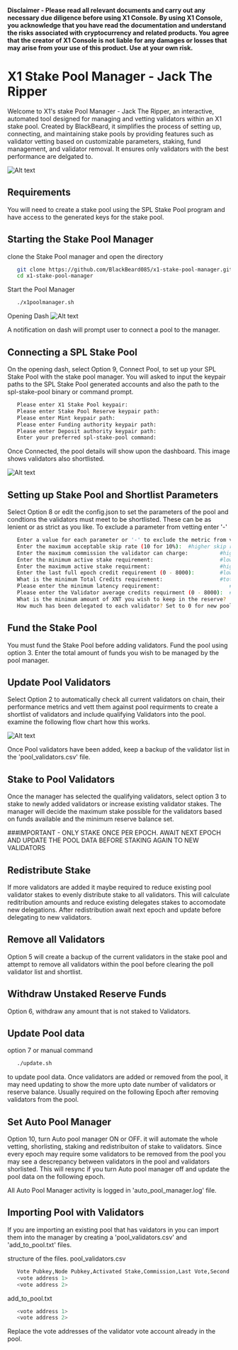 **Disclaimer - Please read all relevant documents and carry out any necessary due diligence before using X1 Console. By using X1 Console, you acknowledge that you have read the documentation and understand the risks associated with cryptocurrency and related products. You agree that the creator of X1 Console is not liable for any damages or losses that may arise from your use of this product. Use at your own risk.**

# X1 Stake Pool Manager - Jack The Ripper
Welcome to X1's stake Pool Manager - Jack The Ripper, an interactive, automated tool designed for managing and vetting validators within an X1 stake pool. Created by BlackBeard, it simplifies the process of setting up, connecting, and maintaining stake pools by providing features such as validator vetting based on customizable parameters, staking, fund management, and validator removal. It ensures only validators with the best performance are delgated to.

![Alt text](https://raw.githubusercontent.com/BlackBeard085/Images/refs/heads/main/JackTheRipper.jpg)

## Requirements
You will need to create a stake pool using the SPL Stake Pool program and have access to the generated keys for the stake pool.

## Starting the Stake Pool Manager
clone the Stake Pool manager and open the directory

```bash
   git clone https://github.com/BlackBeard085/x1-stake-pool-manager.git
   cd x1-stake-pool-manager
   ```
Start the Pool Manager
```bash
   ./x1poolmanager.sh
   ```

Opening Dash
![Alt text](https://raw.githubusercontent.com/BlackBeard085/Images/refs/heads/main/NoPoolConnected.jpg)

A notification on dash will prompt user to connect a pool to the manager.

## Connecting a SPL Stake Pool

On the opening dash, select Option 9, Connect Pool, to set up your SPL Stake Pool with the stake pool manager. You will asked to input the keypair paths to the SPL Stake Pool generated accounts and also the path to the spl-stake-pool binary or command prompt. 

```bash
   Please enter X1 Stake Pool keypair:
   Please enter Stake Pool Reserve keypair path:
   Please enter Mint keypair path:
   Please enter Funding authority keypair path:
   Please enter Deposit authority keypair path:
   Enter your preferred spl-stake-pool command:
   ```

Once Connected, the pool details will show upon the dashboard. This image shows validators also shortlisted.

![Alt text](https://raw.githubusercontent.com/BlackBeard085/Images/refs/heads/main/StakePoolManagerMenu.jpg)

## Setting up Stake Pool and Shortlist Parameters
Select Option 8 or edit the config.json to set the parameters of the pool and condtions the validators must meet to be shortlisted.
These can be as lenient or as strict as you like. To exclude a parameter from vetting enter '-'

```bash
   Enter a value for each parameter or '-' to exclude the metric from vetting
   Enter the maximum acceptable skip rate (10 for 10%):  #higher skip rates will be excluded from the pool
   Enter the maximum commission the validator can charge:          #higher commisions will be excluded from the pool
   Enter the minimum active stake requirement:                     #lower stake will be excluded from the pool
   Enter the maximum active stake requirment:                      #higher stake will be excluded from the pool
   Enter the last full epoch credit requirement (0 - 8000):        #lower credits earned will be excluded
   What is the minimum Total Credits requirement:                  #total credits will enforce minimum uptime requirement
   Please enter the minimum latency requirement:                      #higher latency will be excluded
   Please enter the Validator average credits requirment (0 - 8000):  #lower average credits will be excluded.
   What is the minimum amount of XNT you wish to keep in the reserve?  #The pool will maintain this amount in the pool
   How much has been delegated to each validator? Set to 0 for new pools:  #The pool manager will decide optimal stake for validators
   ```

## Fund the Stake Pool
You must fund the Stake Pool before adding validators. Fund the pool using option 3. Enter the total amount of funds you wish to be managed by the pool manager.

## Update Pool Validators
Select Option 2 to automatically check all current validators on chain, their performance metrics and vett them against pool requirments to create a shortlist of validators and include qualifying Validators into the pool. examine the following flow chart how this works.


![Alt text](https://raw.githubusercontent.com/BlackBeard085/Images/refs/heads/main/StakepoolManagerFlowchart.jpg)

Once Pool validators have been added, keep a backup of the validator list in the 'pool_validators.csv' file.
## Stake to Pool Validators
Once the manager has selected the qualifying validators, select option 3 to stake to newly added validators or increase existing validator stakes. The manager will decide the maximum stake possible for the validators based on funds available and the minimum reserve balance set. 

###IMPORTANT - ONLY STAKE ONCE PER EPOCH. AWAIT NEXT EPOCH AND UPDATE THE POOL DATA BEFORE STAKING AGAIN TO NEW VALIDATORS

## Redistribute Stake
If more validators are added it maybe required to reduce existing pool validator stakes to evenly distribute stake to all validators. This will calculate reditribution amounts and reduce existing delegates stakes to accomodate new delegations. After redistribution await next epoch and update before delegating to new validators.

## Remove all Validators
Option 5 will create a backup of the current validators in the stake pool and attempt to remove all validators within the pool before clearing the poll validator list and shortlist.

## Withdraw Unstaked Reserve Funds
Option 6, withdraw any amount that is not staked to Validators.

## Update Pool data
option 7 or manual command
```bash
   ./update.sh
   ```
to update pool data. Once validators are added or removed from the pool, it may need updating to show the more upto date number of validators or reserve balance. Usually required on the following Epoch after removing validators from the pool.

## Set Auto Pool Manager
Option 10, turn Auto pool manager ON or OFF. it will automate the whole vetting, shorlisting, staking and redistribuiton of stake to validators. Since every epoch may require some validators to be removed from the pool you may see a descrepancy between validators in the pool and validators shorlisted. This will resync if you turn Auto pool manager off and update the pool data on the following epoch.

All Auto Pool Manager activity is logged in 'auto_pool_manager.log' file.

## Importing Pool with Validators
If you are importing an existing pool that has vaidators in you can import them into the manager by creating a 'pool_validators.csv' and 'add_to_pool.txt' files.

structure of the files.
pool_validators.csv
```bash
   Vote Pubkey,Node Pubkey,Activated Stake,Commission,Last Vote,Second Epoch Credits,Total Credits,Average Credits,Status,Skip Rate,Latency
   <vote address 1>
   <vote address 2>
   ```

add_to_pool.txt
```bash
   <vote address 1>
   <vote address 2>
   ```

Replace the vote addresses of the validator vote account already in the pool.
